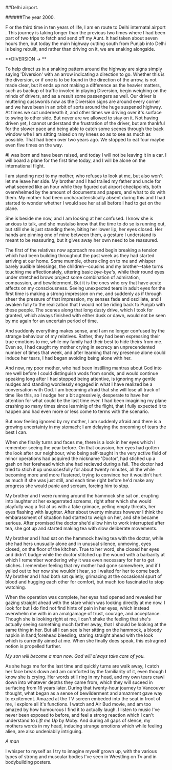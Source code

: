 ##Delhi airport.

######The year 2000.

F or the third time in ten years of life, I am en route to Delhi internatal airport . This journey is taking longer than the previous two times where I had been part of two trips to fetch and send off my Aunt. It had taken about seven hours then, but today the main highway cutting south from Punjab into Delhi is being rebuilt, and rather than driving on it, we are snaking alongside.

   **DIVERSION -> **

To help direct us in a snaking pattern around the highway are signs simply saying 'Diversion' with an arrow indicating a direction to go. Whether this is the diversion, or if one is to be found in the direction of the arrow, is not made clear, but it ends up not making a difference as the heavier matters, such as backup of traffic involed in playing Diversion, begin weighing on the minds of drivers, and as a result some passengers as well. Our driver is muttering cusswords now as the Diversion signs are around every corner and we have been in an orbit of sorts around the huge suspened highway. At times we cut underneath it, and other times we driving over it's surface to swing to other side. But never are we allowed to stay on it. Not having driven yet, I cannot understand the frustration of the driver, but am thankful for the slower pace and being able to catch some scenes through the back window whe I am sitting raised on my knees so as to see as much as possible.   That had been over two years ago. We stopped to eat four maybe even five times on the way.


#I was born and have been raised, and today I will not be leaving it in a car. I will board a plane for the first time today, and I will be alone on the international flight.

I am standing next to my mother, who refuses to look at me, but also won't let me leave her side. My brother and I had trailed my father and uncle for what seemed like an hour while they figured out airport checkpoints, both overwhelmed by the amount of documents and papers, and what to do with them. My mother had been uncharacteristically absent during this and I had started to wonder whether I would see her at all before I had to get on the plane.

She is beside me now, and I am looking at her confused. I know she is anxious to talk, and she mustalso know that the time to do so is running out, but still she is just standing there, biting her lower lip, her eyes closed. Her hands are pinning one of mine between them, a gesture I understand is meant to be reassuring, but it gives away her own need to be reassured.

The first of the relatives now approach me and begin breaking a tension which had been building throughout the past week as they had started arriving at our home. Some mumble, others cling on to me and whisper barely audible blessings, the children--cousins and my brother--take turns touching me affectionately, uttering basic *bye-bye's*, while their round eyes under stretched brows project some combination of admiration, compassion, and bewilderment. But it is the ones who cry that have acute affects on my consciousness. Seeing unexpected tears in adult eyes for the first time is making a strong impression on me, and suddenly as if through sheer the pressure of that impression, my senses fade and oscillate, and I awaken fully to the realization that I would not be riding back to Punjab with these people. The scenes along that long dusty drive, which I took for granted, which always finished with either dusk or dawn, would not be seen by me again for an uncertain period of time.

And suddenly everything makes sense, and I am no longer confused by the strange behaviour of my relatives. Rather, they had been expressing their true emotions to me, while my family had their best to hide theirs from me. Even so, I had caught my mother crying in secrecy an unprecendented number of times that week, and after learning that my presence alone could induce her tears, I had began avoiding being alone with her.

And now, my poor mother, who had been instilling mantras about God into me well before I could distinguish wods from sonds, and would continue speaking long after I had stopped being attentive, is ignoring my gentle nudges and standing wordlessly engaged in what I have realized be a conversation with God. I am becoming afraid that she will lose all track of time like this, so I nudge her a bit agressively, desperate to have her attention for what could be the last time ever. I had been imagining my plane crashing so many times since learninig of the flight, that I fully expected it to happen and had even more or less come to terms with the scenario.

But now feeling ignored by my mother, I am suddenly afraid and there is a growing uncertainty in my stomach; I am delaying the oncoming of tears the best I can.

When she finally turns and faces me, there is a look in her eyes which I remember seeing the year before. On that ocassion, her eyes had gotten the look after our neighbour, who being self-taught in the very active field of minor operations had acquired the nickname 'Doctor', had stiched up a gash on her forehead which she had recieved during a fall. The doctor had tried to stich it up unsuccesfully for about twenty minutes, all the while becoming more and more flustered, trying to convince her it wouldn't hurt as much if she was just still, and each time right before he'd make any progress she would panic and scream, forcing him to stop.

My brother and I were running around the hammock she sat on, erupting into laughter at her exagerrated screams, right after which she would playfully wag a fist at us with a fake grimace, yelling empty threats, her eyes flashing with laughter. After about twenty minutes however I think the embarassment of situation had started to weigh on her, and she became serious.  After promised the doctor she'd allow him to work interrupted after tea, she got up and started making tea with slow deliberate movements.

My brother and I had sat on the hammock having tea with the doctor, while she had hers unusually alone and in unusual silence, unmoving, eyes closed, on the floor of the kitchen. True to her word, she closed her eyes and didn't budge while the doctor stitched up the wound with a barbarity at which I remember wondering why it was even necessary for her to get stiches. I remember feeling that my mother had gone somewhere, and if I yelled out to her now she wouldn't hear, so I waited for her to come back. My brother and I had both sat quietly, grimacing at the occasional spurt of blood and hugging each other for comfort, but much too fascinated to stop watching.

When the operation was complete, her eyes had opened and revealed her gazing straight ahead with the stare which was looking directly at me now. I look for but I do find not find hints of pain in her eyes, which instead overwhelm me with in an amalgamage of trust, courage, and acceptance. Though she is looking right at me, I can't shake the feeling that she's actually seeing something much farther away, that I should be looking at the same thing in her. But all I can see is her sitting on the hammock, a bloody napkin in hand,forehead bleeding, staring straight ahead with the look which is currently aimed at me. When she finally does speak, this estragned notion is propelled further.


*My son will become a man now.  God will always take care of you.*


As she hugs me for the last time and quickly turns are walk away, I catch her face break down and am comforted by the familiarity of it, even though I know she is crying. Her words still ring in my head, and my own tears crawl down into whatever depths they came from, which they will suceed in surfacing from 16 years later. During that twenty-hour journey to Vancouver thought, what began as a sense of bewilderment and amazment gave way to excitement. Amazed at the TV screen embeded into the seat in front of me, I explore all it's functions. I watch and Air Bud movie, and am too amazed by how humourous I find it to actually laugh. I listen to music I've never been exposed to before, and feel a strong reaction which I can't understand to *Lift me Up* by Moby. And during all gaps of slence, my mothers words in my head, inducing strange emotions which while feeling alien, are also undeniabily intriguing.

*A man*

I whisper to myself as I try to imagine myself grown up, with the various types of strong and muscular bodies I've seen in Wrestling on Tv and in bodybuilding posters.
